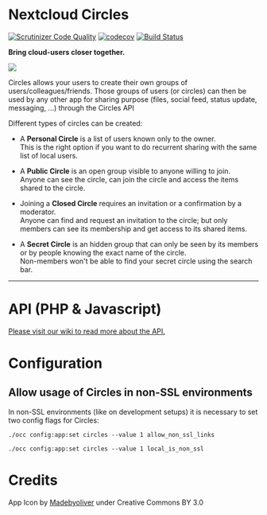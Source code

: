 # Nextcloud Circles

[![Scrutinizer Code Quality](https://scrutinizer-ci.com/g/nextcloud/circles/badges/quality-score.png?b=master)](https://scrutinizer-ci.com/g/nextcloud/circles/?branch=master)
[![codecov](https://codecov.io/gh/nextcloud/circles/branch/master/graph/badge.svg)](https://codecov.io/gh/nextcloud/circles)
[![Build Status](https://drone.nextcloud.com/api/badges/nextcloud/circles/status.svg)](https://drone.nextcloud.com/nextcloud/circles)

**Bring cloud-users closer together.**

![](https://raw.githubusercontent.com/nextcloud/circles/master/screenshots/0.12.0.png)

Circles allows your users to create their own groups of users/colleagues/friends. 
Those groups of users (or circles) can then be used by any other app for sharing purpose 
(files, social feed, status update, messaging, ...) through the Circles API

Different types of circles can be created:


- A **Personal Circle** is a list of users known only to the owner.  
This is the right option if you want to do recurrent sharing with the same list of local users.

- A **Public Circle** is an open group visible to anyone willing to join.  
Anyone can see the circle, can join the circle and access the items shared to the circle.
 
- Joining a **Closed Circle** requires an invitation or a confirmation by a moderator.  
Anyone can find and request an invitation to the circle; but only members can see its membership and get access to its shared items.

- A **Secret Circle** is an hidden group that can only be seen by its members or by people knowing the exact name of the circle.  
Non-members won't be able to find your secret circle using the search bar.


***
# API (PHP & Javascript)

[Please visit our wiki to read more about the API.](https://github.com/nextcloud/circles/wiki)

# Configuration

## Allow usage of Circles in non-SSL environments

In non-SSL environments (like on development setups) it is necessary to set two config flags for Circles:

`./occ config:app:set circles --value 1 allow_non_ssl_links` 

`./occ config:app:set circles --value 1 local_is_non_ssl`

# Credits

App Icon by [Madebyoliver](http://www.flaticon.com/authors/madebyoliver) under Creative Commons BY 3.0
